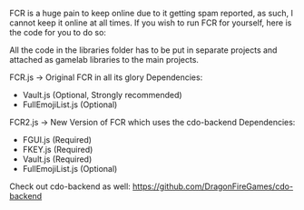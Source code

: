 FCR is a huge pain to keep online due to it getting spam reported, 
as such, I cannot keep it online at all times. If you wish to run 
FCR for yourself, here is the code for you to do so:

All the code in the libraries folder has to be put in separate 
projects and attached as gamelab libraries to the main projects.

FCR.js -> Original FCR in all its glory
Dependencies:
- Vault.js (Optional, Strongly recommended)
- FullEmojiList.js (Optional)

FCR2.js -> New Version of FCR which uses the cdo-backend
Dependencies:
- FGUI.js (Required)
- FKEY.js (Required)
- Vault.js (Required)
- FullEmojiList.js (Optional)

Check out cdo-backend as well:
https://github.com/DragonFireGames/cdo-backend
